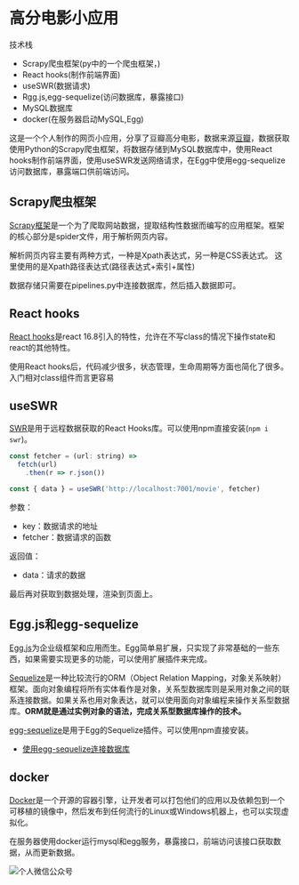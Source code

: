 # 高分电影小应用

技术栈

- Scrapy爬虫框架(py中的一个爬虫框架，)
- React hooks(制作前端界面)
- useSWR(数据请求)
- Rgg.js,egg-sequelize(访问数据库，暴露接口)
- MySQL数据库
- docker(在服务器启动MySQL,Egg)

这是一个个人制作的网页小应用，分享了豆瓣高分电影，数据来源[豆瓣](https://www.douban.com/)，数据获取使用Python的Scrapy爬虫框架，将数据存储到MySQL数据库中，使用React hooks制作前端界面，使用useSWR发送网络请求，在Egg中使用egg-sequelize访问数据库，暴露端口供前端访问。

## Scrapy爬虫框架

[Scrapy框架](https://scrapy.org/)是一个为了爬取网站数据，提取结构性数据而编写的应用框架。框架的核心部分是spider文件，用于解析网页内容。

解析网页内容主要有两种方式，一种是Xpath表达式，另一种是CSS表达式。
这里使用的是Xpath路径表达式(路径表达式+索引+属性)

数据存储只需要在pipelines.py中连接数据库，然后插入数据即可。

## React hooks

[React hooks](https://reactjs.org/docs/hooks-intro.html)是react 16.8引入的特性，允许在不写class的情况下操作state和react的其他特性。

使用React hooks后，代码减少很多，状态管理，生命周期等方面也简化了很多。入门相对class组件而言更容易

## useSWR

[SWR](https://www.npmjs.com/package/swr)是用于远程数据获取的React Hooks库。可以使用npm直接安装(`npm i swr`)。

``` javascript
const fetcher = (url: string) =>
  fetch(url)
    .then(r => r.json())

const { data } = useSWR('http://localhost:7001/movie', fetcher)
```

参数：

- key：数据请求的地址
- fetcher：数据请求的函数

返回值：

- data：请求的数据

最后再对获取到数据处理，渲染到页面上。

## Egg.js和egg-sequelize

[Egg.js](https://eggjs.org/zh-cn/intro/index.html)为企业级框架和应用而生。Egg简单易扩展，只实现了非常基础的一些东西，如果需要实现更多的功能，可以使用扩展插件来完成。

[Sequelize](https://sequelize.org/)是一种比较流行的ORM（Object Relation Mapping，对象关系映射）框架。面向对象编程将所有实体看作是对象，关系型数据库则是采用对象之间的联系连接数据。如果关系也用对象表达，就可以使用面向对象编程来操作关系型数据库。**ORM就是通过实例对象的语法，完成关系型数据库操作的技术。**

[egg-sequelize](https://www.npmjs.com/package/egg-sequelize)是用于Egg的Sequelize插件。可以使用npm直接安装。

- [使用egg-sequelize连接数据库](https://mp.weixin.qq.com/s?__biz=MzA4NTQ3NTAzNA==&mid=2447778827&idx=1&sn=88926e1b54f5ca7426ea180efc636081&chksm=8bc5efbebcb266a8d565acc9fe9de6381646eb3f2686507d9f34c23b0a04d8c2b531f3ceb96a&token=287120736&lang=zh_CN#rd)

## docker

[Docker](https://www.docker.com/)是一个开源的容器引擎，让开发者可以打包他们的应用以及依赖包到一个可移植的镜像中，然后发布到任何流行的Linux或Windows机器上，也可以实现虚拟化。

在服务器使用docker运行mysql和egg服务，暴露接口，前端访问该接口获取数据，从而更新数据。

![个人微信公众号](https://img-blog.csdnimg.cn/20200407111014270.jpg?x-oss-process=image/watermark,type_ZmFuZ3poZW5naGVpdGk,shadow_10,text_aHR0cHM6Ly9ibG9nLmNzZG4ubmV0L3FxXzQxOTA3ODA2,size_16,color_FFFFFF,t_70#pic_center)
